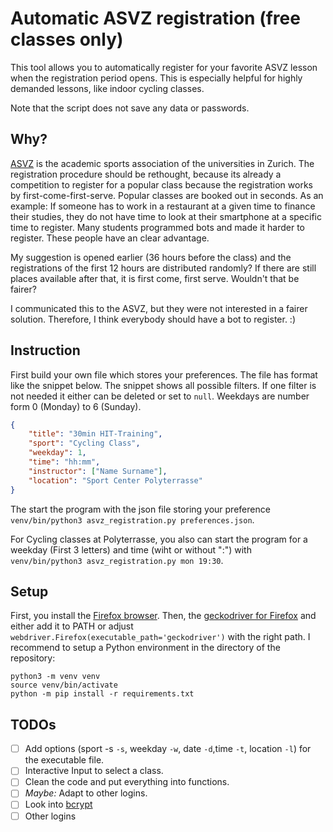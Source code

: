 # Automatic ASVZ registration (free classes only)

This tool allows you to automatically register for your favorite ASVZ lesson when the registration period opens. This is especially helpful for highly demanded lessons, like indoor cycling classes.

Note that the script does not save any data or passwords.

## Why?

[ASVZ](https://asvz.ch/) is the academic sports association of the universities in Zurich.
The registration procedure should be rethought, because its already a competition to register for a popular class because the registration works by first-come-first-serve. Popular classes are booked out in seconds. As an example: If someone has to work in a restaurant at a given time to finance their studies, they do not have time to look at their smartphone at a specific time to register. Many students programmed bots and made it harder to register. These people have an clear advantage.

My suggestion is opened earlier (36 hours before the class) and the registrations of the first 12 hours are distributed randomly? If there are still places available after that, it is first come, first serve. Wouldn't that be fairer?

I communicated this to the ASVZ, but they were not interested in a fairer solution. Therefore, I think everybody should have a bot to register. :)

## Instruction

First build your own file which stores your preferences.
The file has format like the snippet below.
The snippet shows all possible filters. If one filter is not needed it either can be deleted or set to `null`.
Weekdays are number form 0 (Monday) to 6 (Sunday).

```json
{
    "title": "30min HIT-Training",
    "sport": "Cycling Class",
    "weekday": 1,
    "time": "hh:mm",
    "instructor": ["Name Surname"],
    "location": "Sport Center Polyterrasse"
}
```

The start the program with the json file storing your preference `venv/bin/python3 asvz_registration.py preferences.json`.

For Cycling classes at Polyterrasse, you also can start the program for a weekday (First 3 letters) and time (wiht or without ":") with `venv/bin/python3 asvz_registration.py mon 19:30`.

## Setup

First, you install the [Firefox browser](https://www.mozilla.org/en-US/firefox/new/). Then, the [geckodriver for Firefox](https://github.com/mozilla/geckodriver/releases) and either add it to PATH or adjust `webdriver.Firefox(executable_path='geckodriver')` with the right path. I recommend to setup a Python environment in the directory of the repository:

```{bash}
python3 -m venv venv
source venv/bin/activate
python -m pip install -r requirements.txt
```

## TODOs

* [ ] Add options (sport -s `-s`, weekday `-w`, date `-d`,time `-t`, location `-l`) for the executable file.
* [ ] Interactive Input to select a class.
* [ ] Clean the code and put everything into functions.
* [ ] *Maybe:* Adapt to other logins.
* [ ] Look into [bcrypt](https://pypi.org/project/bcrypt/)
* [ ] Other logins
